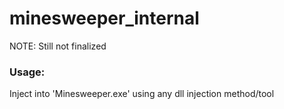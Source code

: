 # minesweeper_internal

NOTE: Still not finalized

### Usage:
Inject into 'Minesweeper.exe' using any dll injection method/tool
